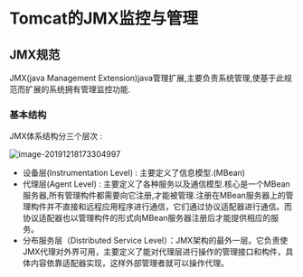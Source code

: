 # Tomcat的JMX监控与管理

## JMX规范

JMX(java Management Extension)java管理扩展,主要负责系统管理,使基于此规范而扩展的系统拥有管理监控功能.

### 基本结构

JMX体系结构分三个层次 : 

![image-20191218173304997](D:\data\notes\notes\tomcat\Untitled\image-20191218173304997.png)

* 设备层(Instrumentation Level) : 主要定义了信息模型.(MBean)
* 代理层(Agent Level) : 主要定义了各种服务以及通信模型.核心是一个MBean服务器,所有管理构件都需要向它注册,才能被管理.注册在MBean服务器上的管理构件并不直接和远程应用程序进行通信，它们通过协议适配器进行通信。而协议适配器也以管理构件的形式向MBean服务器注册后才能提供相应的服务。
* 分布服务层（Distributed Service Level）：JMX架构的最外一层。它负责使JMX代理对外界可用，主要定义了能对代理层进行操作的管理接口和构件，具体内容依靠适配器实现，这样外部管理者就可以操作代理。 